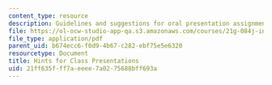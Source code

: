 ```yaml
---
content_type: resource
description: Guidelines and suggestions for oral presentation assignments.
file: https://ol-ocw-studio-app-qa.s3.amazonaws.com/courses/21g-084j-introduction-to-latin-american-studies-fall-2005/21ff635fff7aeeee7a0275688bff693a_MIT21G_084JF05_hintsforpre.pdf
file_type: application/pdf
parent_uid: b674ecc6-f0d9-4b67-c282-ebf75e5e6320
resourcetype: Document
title: Hints for Class Presentations
uid: 21ff635f-ff7a-eeee-7a02-75688bff693a
---
```

